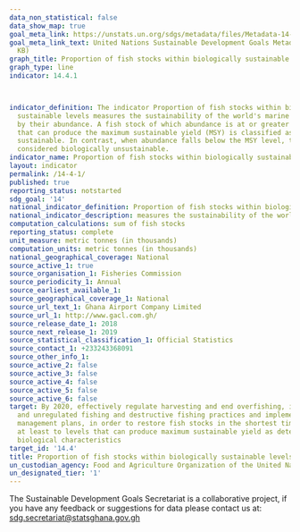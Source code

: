 ```yaml
---
data_non_statistical: false
data_show_map: true
goal_meta_link: https://unstats.un.org/sdgs/metadata/files/Metadata-14-04-01.pdf
goal_meta_link_text: United Nations Sustainable Development Goals Metadata (PDF 370
  KB)
graph_title: Proportion of fish stocks within biologically sustainable levels
graph_type: line
indicator: 14.4.1



indicator_definition: The indicator Proportion of fish stocks within biologically
  sustainable levels measures the sustainability of the world's marine capture fisheries
  by their abundance. A fish stock of which abundance is at or greater than the level,
  that can produce the maximum sustainable yield (MSY) is classified as biologically
  sustainable. In contrast, when abundance falls below the MSY level, the stock is
  considered biologically unsustainable.
indicator_name: Proportion of fish stocks within biologically sustainable levels
layout: indicator
permalink: /14-4-1/
published: true
reporting_status: notstarted
sdg_goal: '14'
national_indicator_definition: Proportion of fish stocks within biologically sustainable levels
national_indicator_description: measures the sustainability of the world's marine capture fisheries by their abundance
computation_calculations: sum of fish stocks
reporting_status: complete
unit_measure: metric tonnes (in thousands)
computation_units: metric tonnes (in thousands)
national_geographical_coverage: National
source_active_1: true
source_organisation_1: Fisheries Commission
source_periodicity_1: Annual
source_earliest_available_1:
source_geographical_coverage_1: National
source_url_text_1: Ghana Airport Company Limited
source_url_1: http://www.gacl.com.gh/
source_release_date_1: 2018
source_next_release_1: 2019
source_statistical_classification_1: Official Statistics
source_contact_1: +233243368091
source_other_info_1:
source_active_2: false
source_active_3: false
source_active_4: false
source_active_5: false
source_active_6: false
target: By 2020, effectively regulate harvesting and end overfishing, illegal, unreported
  and unregulated fishing and destructive fishing practices and implement science-based
  management plans, in order to restore fish stocks in the shortest time feasible,
  at least to levels that can produce maximum sustainable yield as determined by their
  biological characteristics
target_id: '14.4'
title: Proportion of fish stocks within biologically sustainable levels
un_custodian_agency: Food and Agriculture Organization of the United Nations (FAO)
un_designated_tier: '1'
---
```


The Sustainable Development Goals Secretariat is a collaborative project, if you have any feedback or suggestions for data please contact us at: sdg.secretariat@statsghana.gov.gh
